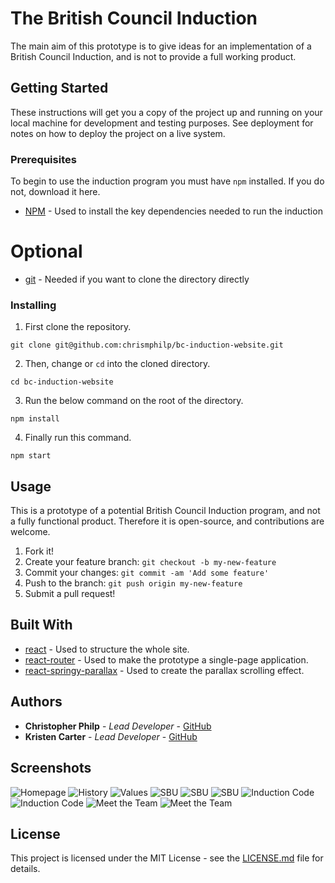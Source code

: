 # The British Council Induction

The main aim of this prototype is to give ideas for an implementation of a British Council Induction, and is not to provide a full working product. 

## Getting Started

These instructions will get you a copy of the project up and running on your local machine for development and testing purposes. See deployment for notes on how to deploy the project on a live system.

### Prerequisites

To begin to use the induction program you must have `npm` installed. If you do not, download it here.

* [NPM](https://www.npmjs.com/get-npm) - Used to install the key dependencies needed to run the induction

# Optional

* [git](https://gist.github.com/derhuerst/1b15ff4652a867391f03) - Needed if you want to clone the directory directly

### Installing

1) First clone the repository.
```
git clone git@github.com:chrismphilp/bc-induction-website.git
```
2) Then, change or `cd` into the cloned directory.

```
cd bc-induction-website
```

3) Run the below command on the root of the directory. 
```
npm install
```
4) Finally run this command.
```
npm start
```

## Usage

This is a prototype of a potential British Council Induction program, and not a fully functional product. Therefore it is open-source, and contributions are welcome. 

1. Fork it!
2. Create your feature branch: `git checkout -b my-new-feature`
3. Commit your changes: `git commit -am 'Add some feature'`
4. Push to the branch: `git push origin my-new-feature`
5. Submit a pull request!

## Built With

* [react](https://facebook.github.io/react/) - Used to structure the whole site.
* [react-router](https://reacttraining.com/react-router/) - Used to make the prototype a single-page application.
* [react-springy-parallax](http://react-springy-parallax.surge.sh/) - Used to create the parallax scrolling effect.

## Authors

* **Christopher Philp** - *Lead Developer* - [GitHub](https://github.com/chrismphilp)
* **Kristen Carter** - *Lead Developer* - [GitHub](https://github.com/kmc26)

## Screenshots 

![Homepage](https://github.com/chrismphilp/bc-induction-website/blob/master/src/Images/PrototypeScreenshots/ss1.png)
![History](https://github.com/chrismphilp/bc-induction-website/blob/master/src/Images/PrototypeScreenshots/ss2.png)
![Values](https://github.com/chrismphilp/bc-induction-website/blob/master/src/Images/PrototypeScreenshots/ss3.png)
![SBU](https://github.com/chrismphilp/bc-induction-website/blob/master/src/Images/PrototypeScreenshots/ss4.png)
![SBU](https://github.com/chrismphilp/bc-induction-website/blob/master/src/Images/PrototypeScreenshots/ss5.png)
![SBU](https://github.com/chrismphilp/bc-induction-website/blob/master/src/Images/PrototypeScreenshots/ss6.png)
![Induction Code](https://github.com/chrismphilp/bc-induction-website/blob/master/src/Images/PrototypeScreenshots/ss7.png)
![Induction Code](https://github.com/chrismphilp/bc-induction-website/blob/master/src/Images/PrototypeScreenshots/ss8.png)
![Meet the Team](https://github.com/chrismphilp/bc-induction-website/blob/master/src/Images/PrototypeScreenshots/ss9.png)
![Meet the Team](https://github.com/chrismphilp/bc-induction-website/blob/master/src/Images/PrototypeScreenshots/ss10.png)


## License

This project is licensed under the MIT License - see the [LICENSE.md](LICENSE.md) file for details.
